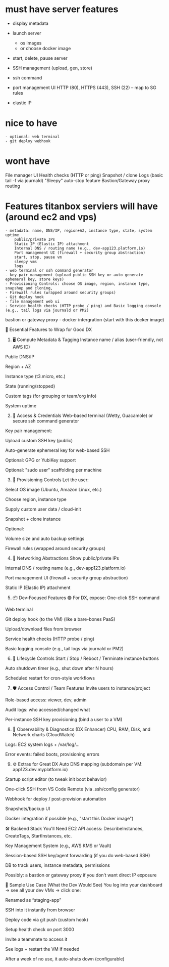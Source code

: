 # must have server features
- display metadata
- launch server
    - os images
    - or choose docker image   

- start, delete, pause server
- SSH management (upload, gen, store)
- ssh command
- port management UI HTTP (80), HTTPS (443), SSH (22) – map to SG rules
- elastic IP

# nice to have
    - optional: web terminal
    - git deploy webhook

# wont have
File manager UI
Health checks (HTTP or ping)
Snapshot / clone
Logs (basic tail -f via journald)
"Sleepy" auto-stop feature
Bastion/Gateway proxy routing






# Features titanbox serviers will have (around ec2 and vps)
    - metadata: name, DNS/IP, region+AZ, instance type, state, system uptime
        public/private IPs
        Static IP (Elastic IP) attachment
        Internal DNS / routing name (e.g., dev-app123.platform.io)
        Port management UI (firewall + security group abstraction)
        start, stop, pause vm
        sleepy vms
        logs
    - web terminal or ssh command generator 
    - key-pair management (upload public SSH key or auto generate ephemeral key, store keys)
    - Provisioning Controls: choose OS image, region, instance type, snapshop and cloning, 
    - Firewall rules (wrapped around security groups)
    - Git deploy hook
    - file management web ui
    - Service health checks (HTTP probe / ping) and Basic logging console (e.g., tail logs via journald or PM2)
bastion or gateway proxy 
    - docker intergration (start with this docker image)






















🧩 Essential Features to Wrap for Good DX
1. 🖥️ Compute Metadata & Tagging
Instance name / alias (user-friendly, not AWS ID)

Public DNS/IP

Region + AZ

Instance type (t3.micro, etc.)

State (running/stopped)

Custom tags (for grouping or team/org info)

System uptime

2. 🔐 Access & Credentials
Web-based terminal (Wetty, Guacamole) or secure ssh command generator

Key pair management:

Upload custom SSH key (public)

Auto-generate ephemeral key for web-based SSH

Optional: GPG or YubiKey support

Optional: "sudo user" scaffolding per machine

3. 🧰 Provisioning Controls
Let the user:

Select OS image (Ubuntu, Amazon Linux, etc.)

Choose region, instance type

Supply custom user data / cloud-init

Snapshot + clone instance

Optional:

Volume size and auto backup settings

Firewall rules (wrapped around security groups)

4. 📡 Networking Abstractions
Show public/private IPs

Internal DNS / routing name (e.g., dev-app123.platform.io)

Port management UI (firewall + security group abstraction)

Static IP (Elastic IP) attachment

5. 📦 Dev-Focused Features
🟢 For DX, expose:
One-click SSH command

Web terminal

Git deploy hook (to the VM) (like a bare-bones PaaS)

Upload/download files from browser

Service health checks (HTTP probe / ping)

Basic logging console (e.g., tail logs via journald or PM2)

6. 🔄 Lifecycle Controls
Start / Stop / Reboot / Terminate instance buttons

Auto shutdown timer (e.g., shut down after N hours)

Scheduled restart for cron-style workflows

7. 🛡️ Access Control / Team Features
Invite users to instance/project

Role-based access: viewer, dev, admin

Audit logs: who accessed/changed what

Per-instance SSH key provisioning (bind a user to a VM)

8. 💬 Observability & Diagnostics (DX Enhancer)
CPU, RAM, Disk, and Network charts (CloudWatch)

Logs: EC2 system logs + /var/log/...

Error events: failed boots, provisioning errors

9. ⚙️ Extras for Great DX
Auto DNS mapping (subdomain per VM: app123.dev.myplatform.io)

Startup script editor (to tweak init boot behavior)

One-click SSH from VS Code Remote (via .ssh/config generator)

Webhook for deploy / post-provision automation

Snapshots/backup UI

Docker integration if possible (e.g., "start this Docker image")

🛠️ Backend Stack You'll Need
EC2 API access: DescribeInstances, CreateTags, StartInstances, etc.

Key Management System (e.g., AWS KMS or Vault)

Session-based SSH key/agent forwarding (if you do web-based SSH)

DB to track users, instance metadata, permissions

Possibly: a bastion or gateway proxy if you don’t want direct IP exposure

🧪 Sample Use Case (What the Dev Would See)
You log into your dashboard → see all your dev VMs → click one:

Renamed as “staging-app”

SSH into it instantly from browser

Deploy code via git push (custom hook)

Setup health check on port 3000

Invite a teammate to access it

See logs + restart the VM if needed

After a week of no use, it auto-shuts down (configurable)